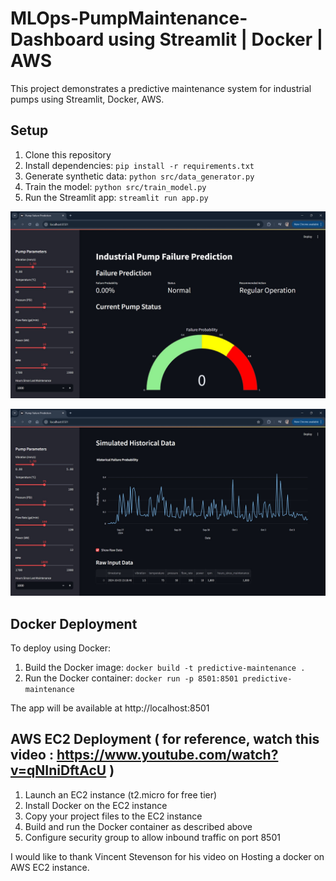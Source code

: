 # MLOps-PumpMaintenance-Dashboard using Streamlit | Docker | AWS


This project demonstrates a predictive maintenance system for industrial pumps using Streamlit, Docker, AWS.

## Setup

1. Clone this repository
2. Install dependencies: `pip install -r requirements.txt`
3. Generate synthetic data: `python src/data_generator.py`
4. Train the model: `python src/train_model.py`
5. Run the Streamlit app: `streamlit run app.py`

![Deployment on LocalHost](images/SS_01.jpg)

![Deployment on LocalHost](images/SS_02.jpg)

## Docker Deployment

To deploy using Docker:

1. Build the Docker image: `docker build -t predictive-maintenance .`
2. Run the Docker container: `docker run -p 8501:8501 predictive-maintenance`

The app will be available at http://localhost:8501

## AWS EC2 Deployment ( for reference, watch this video : https://www.youtube.com/watch?v=qNIniDftAcU )

1. Launch an EC2 instance (t2.micro for free tier)
2. Install Docker on the EC2 instance
3. Copy your project files to the EC2 instance
4. Build and run the Docker container as described above
5. Configure security group to allow inbound traffic on port 8501

I would like to thank Vincent Stevenson for his video on Hosting a docker on AWS EC2 instance.
